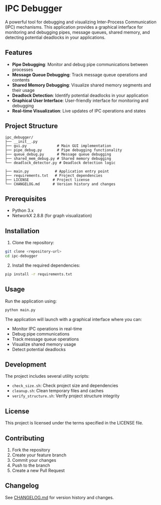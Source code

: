 # IPC Debugger

A powerful tool for debugging and visualizing Inter-Process Communication (IPC) mechanisms. This application provides a graphical interface for monitoring and debugging pipes, message queues, shared memory, and detecting potential deadlocks in your applications.

## Features

- **Pipe Debugging**: Monitor and debug pipe communications between processes
- **Message Queue Debugging**: Track message queue operations and contents
- **Shared Memory Debugging**: Visualize shared memory segments and their usage
- **Deadlock Detection**: Identify potential deadlocks in your application
- **Graphical User Interface**: User-friendly interface for monitoring and debugging
- **Real-time Visualization**: Live updates of IPC operations and states

## Project Structure

```
ipc_debugger/
├── __init__.py
├── gui.py              # Main GUI implementation
├── pipe_debug.py       # Pipe debugging functionality
├── queue_debug.py      # Message queue debugging
├── shared_mem_debug.py # Shared memory debugging
└── deadlock_detector.py # Deadlock detection logic

├── main.py            # Application entry point
├── requirements.txt   # Project dependencies
├── LICENSE           # Project license
└── CHANGELOG.md      # Version history and changes
```

## Prerequisites

- Python 3.x
- NetworkX 2.8.8 (for graph visualization)

## Installation

1. Clone the repository:
```bash
git clone <repository-url>
cd ipc-debugger
```

2. Install the required dependencies:
```bash
pip install -r requirements.txt
```

## Usage

Run the application using:
```bash
python main.py
```

The application will launch with a graphical interface where you can:
- Monitor IPC operations in real-time
- Debug pipe communications
- Track message queue operations
- Visualize shared memory usage
- Detect potential deadlocks

## Development

The project includes several utility scripts:
- `check_size.sh`: Check project size and dependencies
- `cleanup.sh`: Clean temporary files and caches
- `verify_structure.sh`: Verify project structure integrity

## License

This project is licensed under the terms specified in the LICENSE file.

## Contributing

1. Fork the repository
2. Create your feature branch
3. Commit your changes
4. Push to the branch
5. Create a new Pull Request

## Changelog

See [CHANGELOG.md](CHANGELOG.md) for version history and changes. 